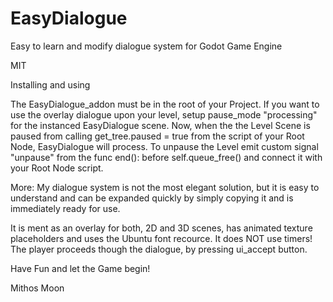 # EasyDialogue
Easy to learn and modify dialogue system for Godot Game Engine

MIT

Installing and using

The EasyDialogue_addon must be in the root of your Project.
If you want to use the overlay dialogue upon your level, setup pause_mode
"processing" for the instanced EasyDialogue scene.
Now, when the the Level Scene is paused from calling get_tree.paused = true from the script
of your Root Node, EasyDialogue will process.
To unpause the Level emit custom signal "unpause" from the func end():
before self.queue_free()
and connect it with your Root Node script.


More:
My dialogue system is not the most elegant solution, but it is easy to understand and can be expanded quickly by simply copying it and is immediately ready for use.

It is ment as an overlay for both, 2D and 3D scenes, has animated texture placeholders and uses the Ubuntu font recource.
It does NOT use timers! The player proceeds though the dialogue, by pressing ui_accept button.

Have Fun and let the Game begin!

Mithos Moon 
